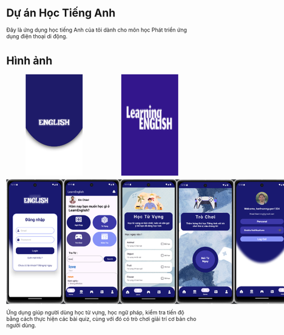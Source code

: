 # Dự án Học Tiếng Anh

Đây là ứng dụng học tiếng Anh của tôi dành cho môn học Phát triển ứng dụng điện thoại di động.

# Hình ảnh
<div style="display: flex; justify-content: space-around; margin-top: 10px;">
<img src="./splashapp.png" alt="Giao diện của App" width="150">
<img src="./Logo App.png" alt="Giao diện của App" width="150">
</div>

<div style="display: flex; justify-content: space-around; margin-top: 10px;">
   <img src="./imageloginapp.png" alt="Giao diện chính" width="150">
  <img src="./imagehomeapp.png" alt="Giao diện chính" width="150">
  <img src="./imagevocabulary.png" alt="Giao diện từ vựng" width="150">
  <img src="./imagegameapp.png" alt="Giao diện trò chơi" width="150">
  <img src="./imageuserapp.png" alt="Giao diện người dùng" width="150">
</div>



Ứng dụng giúp người dùng học từ vựng, học ngữ pháp, kiểm tra tiến độ bằng cách thực hiện các bài quiz, cùng với đó có trò chơi giải trí cơ bản cho người dùng.
